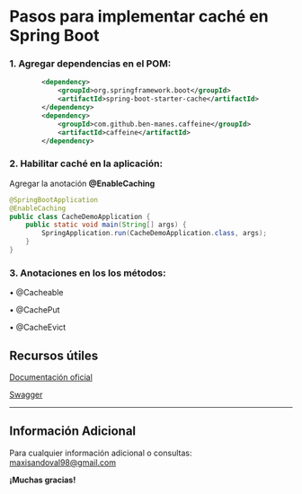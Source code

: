 # Pasos para implementar caché en Spring Boot

### 1. Agregar dependencias en el POM:
```xml
        <dependency>
            <groupId>org.springframework.boot</groupId>
            <artifactId>spring-boot-starter-cache</artifactId>
        </dependency>
        <dependency>
            <groupId>com.github.ben-manes.caffeine</groupId>
            <artifactId>caffeine</artifactId>
        </dependency>
```

### 2. Habilitar caché en la aplicación:
Agregar la anotación **@EnableCaching**

```java
@SpringBootApplication
@EnableCaching
public class CacheDemoApplication {
    public static void main(String[] args) {
        SpringApplication.run(CacheDemoApplication.class, args);
    }
}
```

### 3. Anotaciones en los los métodos:
 • @Cacheable
 
 • @CachePut
 
 • @CacheEvict

## Recursos útiles
[Documentación oficial](https://docs.spring.io/spring-framework/reference/integration/cache.html)

[Swagger](http://localhost:8080/swagger-ui/index.html)

<hr>

## Información Adicional
Para cualquier información adicional o consultas: <maxisandoval98@gmail.com>

**¡Muchas gracias!**
